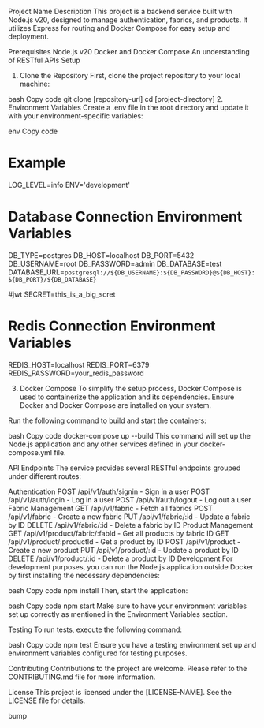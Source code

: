 Project Name
Description
This project is a backend service built with Node.js v20, designed to manage authentication, fabrics, and products. It utilizes Express for routing and Docker Compose for easy setup and deployment.

Prerequisites
Node.js v20
Docker and Docker Compose
An understanding of RESTful APIs
Setup
1. Clone the Repository
First, clone the project repository to your local machine:

bash
Copy code
git clone [repository-url]
cd [project-directory]
2. Environment Variables
Create a .env file in the root directory and update it with your environment-specific variables:

env
Copy code
# Example
LOG_LEVEL=info
ENV='development'

# Database Connection Environment Variables
DB_TYPE=postgres
DB_HOST=localhost
DB_PORT=5432
DB_USERNAME=root
DB_PASSWORD=admin
DB_DATABASE=test
DATABASE_URL=`postgresql://${DB_USERNAME}:${DB_PASSWORD}@${DB_HOST}:${DB_PORT}/${DB_DATABASE}`

#jwt
SECRET=this_is_a_big_scret

# Redis Connection Environment Variables
REDIS_HOST=localhost
REDIS_PORT=6379
REDIS_PASSWORD=your_redis_password

3. Docker Compose
To simplify the setup process, Docker Compose is used to containerize the application and its dependencies. Ensure Docker and Docker Compose are installed on your system.

Run the following command to build and start the containers:

bash
Copy code
docker-compose up --build
This command will set up the Node.js application and any other services defined in your docker-compose.yml file.

API Endpoints
The service provides several RESTful endpoints grouped under different routes:

Authentication
POST /api/v1/auth/signin - Sign in a user
POST /api/v1/auth/login - Log in a user
POST /api/v1/auth/logout - Log out a user
Fabric Management
GET /api/v1/fabric - Fetch all fabrics
POST /api/v1/fabric - Create a new fabric
PUT /api/v1/fabric/:id - Update a fabric by ID
DELETE /api/v1/fabric/:id - Delete a fabric by ID
Product Management
GET /api/v1/product/fabric/:fabId - Get all products by fabric ID
GET /api/v1/product/:productId - Get a product by ID
POST /api/v1/product - Create a new product
PUT /api/v1/product/:id - Update a product by ID
DELETE /api/v1/product/:id - Delete a product by ID
Development
For development purposes, you can run the Node.js application outside Docker by first installing the necessary dependencies:

bash
Copy code
npm install
Then, start the application:

bash
Copy code
npm start
Make sure to have your environment variables set up correctly as mentioned in the Environment Variables section.

Testing
To run tests, execute the following command:

bash
Copy code
npm test
Ensure you have a testing environment set up and environment variables configured for testing purposes.

Contributing
Contributions to the project are welcome. Please refer to the CONTRIBUTING.md file for more information.

License
This project is licensed under the [LICENSE-NAME]. See the LICENSE file for details.

bump